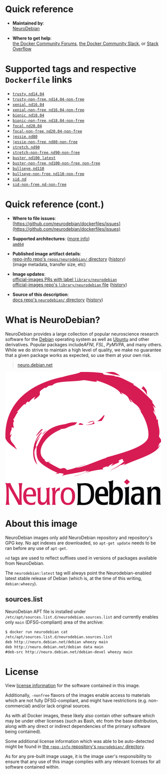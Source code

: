 <!--

********************************************************************************

WARNING:

    DO NOT EDIT "neurodebian/README.md"

    IT IS AUTO-GENERATED

    (from the other files in "neurodebian/" combined with a set of templates)

********************************************************************************

-->

# Quick reference

-	**Maintained by**:  
	[NeuroDebian](https://github.com/neurodebian/dockerfiles)

-	**Where to get help**:  
	[the Docker Community Forums](https://forums.docker.com/), [the Docker Community Slack](http://dockr.ly/slack), or [Stack Overflow](https://stackoverflow.com/search?tab=newest&q=docker)

# Supported tags and respective `Dockerfile` links

-	[`trusty`, `nd14.04`](https://github.com/neurodebian/dockerfiles/blob/54ea480e6e3b2563e3e5dcd3df74ca3d280876e1/dockerfiles/trusty/Dockerfile)
-	[`trusty-non-free`, `nd14.04-non-free`](https://github.com/neurodebian/dockerfiles/blob/54ea480e6e3b2563e3e5dcd3df74ca3d280876e1/dockerfiles/trusty-non-free/Dockerfile)
-	[`xenial`, `nd16.04`](https://github.com/neurodebian/dockerfiles/blob/54ea480e6e3b2563e3e5dcd3df74ca3d280876e1/dockerfiles/xenial/Dockerfile)
-	[`xenial-non-free`, `nd16.04-non-free`](https://github.com/neurodebian/dockerfiles/blob/54ea480e6e3b2563e3e5dcd3df74ca3d280876e1/dockerfiles/xenial-non-free/Dockerfile)
-	[`bionic`, `nd18.04`](https://github.com/neurodebian/dockerfiles/blob/54ea480e6e3b2563e3e5dcd3df74ca3d280876e1/dockerfiles/bionic/Dockerfile)
-	[`bionic-non-free`, `nd18.04-non-free`](https://github.com/neurodebian/dockerfiles/blob/54ea480e6e3b2563e3e5dcd3df74ca3d280876e1/dockerfiles/bionic-non-free/Dockerfile)
-	[`focal`, `nd20.04`](https://github.com/neurodebian/dockerfiles/blob/54ea480e6e3b2563e3e5dcd3df74ca3d280876e1/dockerfiles/focal/Dockerfile)
-	[`focal-non-free`, `nd20.04-non-free`](https://github.com/neurodebian/dockerfiles/blob/54ea480e6e3b2563e3e5dcd3df74ca3d280876e1/dockerfiles/focal-non-free/Dockerfile)
-	[`jessie`, `nd80`](https://github.com/neurodebian/dockerfiles/blob/54ea480e6e3b2563e3e5dcd3df74ca3d280876e1/dockerfiles/jessie/Dockerfile)
-	[`jessie-non-free`, `nd80-non-free`](https://github.com/neurodebian/dockerfiles/blob/54ea480e6e3b2563e3e5dcd3df74ca3d280876e1/dockerfiles/jessie-non-free/Dockerfile)
-	[`stretch`, `nd90`](https://github.com/neurodebian/dockerfiles/blob/54ea480e6e3b2563e3e5dcd3df74ca3d280876e1/dockerfiles/stretch/Dockerfile)
-	[`stretch-non-free`, `nd90-non-free`](https://github.com/neurodebian/dockerfiles/blob/54ea480e6e3b2563e3e5dcd3df74ca3d280876e1/dockerfiles/stretch-non-free/Dockerfile)
-	[`buster`, `nd100`, `latest`](https://github.com/neurodebian/dockerfiles/blob/54ea480e6e3b2563e3e5dcd3df74ca3d280876e1/dockerfiles/buster/Dockerfile)
-	[`buster-non-free`, `nd100-non-free`, `non-free`](https://github.com/neurodebian/dockerfiles/blob/54ea480e6e3b2563e3e5dcd3df74ca3d280876e1/dockerfiles/buster-non-free/Dockerfile)
-	[`bullseye`, `nd110`](https://github.com/neurodebian/dockerfiles/blob/54ea480e6e3b2563e3e5dcd3df74ca3d280876e1/dockerfiles/bullseye/Dockerfile)
-	[`bullseye-non-free`, `nd110-non-free`](https://github.com/neurodebian/dockerfiles/blob/54ea480e6e3b2563e3e5dcd3df74ca3d280876e1/dockerfiles/bullseye-non-free/Dockerfile)
-	[`sid`, `nd`](https://github.com/neurodebian/dockerfiles/blob/54ea480e6e3b2563e3e5dcd3df74ca3d280876e1/dockerfiles/sid/Dockerfile)
-	[`sid-non-free`, `nd-non-free`](https://github.com/neurodebian/dockerfiles/blob/54ea480e6e3b2563e3e5dcd3df74ca3d280876e1/dockerfiles/sid-non-free/Dockerfile)

# Quick reference (cont.)

-	**Where to file issues**:  
	[https://github.com/neurodebian/dockerfiles/issues](https://github.com/neurodebian/dockerfiles/issues)

-	**Supported architectures**: ([more info](https://github.com/docker-library/official-images#architectures-other-than-amd64))  
	[`amd64`](https://hub.docker.com/r/amd64/neurodebian/)

-	**Published image artifact details**:  
	[repo-info repo's `repos/neurodebian/` directory](https://github.com/docker-library/repo-info/blob/master/repos/neurodebian) ([history](https://github.com/docker-library/repo-info/commits/master/repos/neurodebian))  
	(image metadata, transfer size, etc)

-	**Image updates**:  
	[official-images PRs with label `library/neurodebian`](https://github.com/docker-library/official-images/pulls?q=label%3Alibrary%2Fneurodebian)  
	[official-images repo's `library/neurodebian` file](https://github.com/docker-library/official-images/blob/master/library/neurodebian) ([history](https://github.com/docker-library/official-images/commits/master/library/neurodebian))

-	**Source of this description**:  
	[docs repo's `neurodebian/` directory](https://github.com/docker-library/docs/tree/master/neurodebian) ([history](https://github.com/docker-library/docs/commits/master/neurodebian))

# What is NeuroDebian?

NeuroDebian provides a large collection of popular neuroscience research software for the [Debian](http://www.debian.org) operating system as well as [Ubuntu](http://www.ubuntu.com) and other derivatives. Popular packages include*AFNI*, *FSL*, *PyMVPA*, and many others. While we do strive to maintain a high level of quality, we make no guarantee that a given package works as expected, so use them at your own risk.

> [neuro.debian.net](http://neuro.debian.net/)

![logo](https://raw.githubusercontent.com/docker-library/docs/90ee9ce81aa27322936d7faf585ffc45b7def890/neurodebian/logo.png)

# About this image

NeuroDebian images only add NeuroDebian repository and repository's GPG key. No apt indexes are downloaded, so `apt-get update` needs to be ran before any use of `apt-get`.

`nd` tags are used to reflect suffixes used in versions of packages available from NeuroDebian.

The `neurodebian:latest` tag will always point the Neurodebian-enabled latest stable release of Debian (which is, at the time of this writing, `debian:wheezy`).

## sources.list

NeuroDebian APT file is installed under `/etc/apt/sources.list.d/neurodebian.sources.list` and currently enables only `main` (DFSG-compliant) area of the archive:

```console
$ docker run neurodebian cat /etc/apt/sources.list.d/neurodebian.sources.list
deb http://neuro.debian.net/debian wheezy main
deb http://neuro.debian.net/debian data main
#deb-src http://neuro.debian.net/debian-devel wheezy main
```

# License

View [license information](https://www.debian.org/social_contract#guidelines) for the software contained in this image.

Additionally, `-nonfree` flavors of the images enable access to materials which are not fully DFSG-compliant, and might have restrictions (e.g. non-commercial) and/or lack original sources.

As with all Docker images, these likely also contain other software which may be under other licenses (such as Bash, etc from the base distribution, along with any direct or indirect dependencies of the primary software being contained).

Some additional license information which was able to be auto-detected might be found in [the `repo-info` repository's `neurodebian/` directory](https://github.com/docker-library/repo-info/tree/master/repos/neurodebian).

As for any pre-built image usage, it is the image user's responsibility to ensure that any use of this image complies with any relevant licenses for all software contained within.
